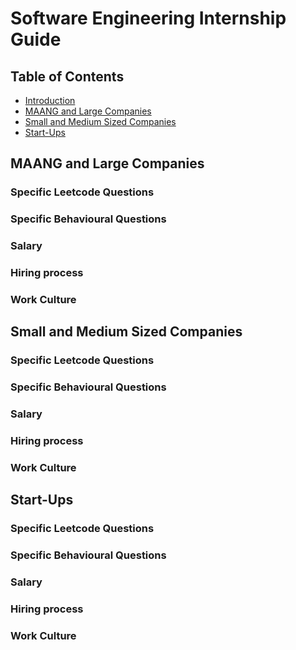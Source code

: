 # Software Engineering Internship Guide

## Table of Contents
- [Introduction](#introduction)
- [MAANG and Large Companies](#maange-and-large-companies)
- [Small and Medium Sized Companies](#small-and-medium-sized-companies)
- [Start-Ups](#start-ups)

## MAANG and Large Companies
### Specific Leetcode Questions

### Specific Behavioural Questions

### Salary

### Hiring process

### Work Culture

## Small and Medium Sized Companies

### Specific Leetcode Questions

### Specific Behavioural Questions

### Salary

### Hiring process

### Work Culture

## Start-Ups

### Specific Leetcode Questions

### Specific Behavioural Questions

### Salary

### Hiring process

### Work Culture
